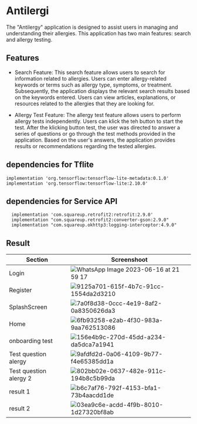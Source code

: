 # Antilergi
The "Antilergy" application is designed to assist users in managing and understanding their allergies. This application has two main features: search and allergy testing.

## Features

- Search Feature: This search feature allows users to search for information related to allergies. Users can enter allergy-related keywords or terms such as allergy type, symptoms, or treatment. Subsequently, the application displays the relevant search results based on the keywords entered. Users can view articles, explanations, or resources related to the allergies that they are looking for.

- Allergy Test Feature: The allergy test feature allows users to perform allergy tests independently. Users can klick the teh button to start the test. After the klicking button test, the user was directed to answer a series of questions or go through the test methods provided in the application. Based on the user's answers, the application provides results or recommendations regarding the tested allergies.

## dependencies for Tflite
```
implementation 'org.tensorflow:tensorflow-lite-metadata:0.1.0'
implementation 'org.tensorflow:tensorflow-lite:2.10.0'
```
## dependencies for Service API
```
  implementation 'com.squareup.retrofit2:retrofit:2.9.0'
  implementation "com.squareup.retrofit2:converter-gson:2.9.0"
  implementation "com.squareup.okhttp3:logging-interceptor:4.9.0"
```

 

## Result
| Section     | Screenshoot |
|------------ |-------------|
| Login |![WhatsApp Image 2023-06-16 at 21 59 17](https://github.com/rinrin26/Antilergi/assets/56067805/f2277e78-eab5-4251-b778-04720efb1e58)|
|Register|![9125a701-615f-4b7c-91cc-1554da2d3210](https://github.com/rinrin26/Antilergi/assets/56067805/a851ba16-e735-4594-b36c-547e923937dd)|
|SplashScreen | ![7a0f8d38-0ccc-4e19-8af2-0a8350626da3](https://github.com/rinrin26/Antilergi/assets/56067805/8460cd8f-ee3f-4f1a-96e0-8cead1028597)|
| Home |![6fb93258-e2ab-4f30-983a-9aa762513086](https://github.com/rinrin26/Antilergi/assets/56067805/d2d82cd6-7276-4202-808b-c23f08ccf366)|
|onboarding test|![156e4b9c-270d-45dd-a234-da5dca7a1941](https://github.com/rinrin26/Antilergi/assets/56067805/e694ecf3-71ac-4fa6-b2de-0ef7297ca184)|
|Test question alergy|![9afdfd2d-0a06-4109-9b77-f4e65385dd1a](https://github.com/rinrin26/Antilergi/assets/56067805/d925d5de-1f24-469a-882d-9177378423c9)|
|Test question alergy 2|![802bb02e-0637-482e-911c-194b8c5b99da](https://github.com/rinrin26/Antilergi/assets/56067805/4ca32f03-6d4e-4884-84d0-d90d5668f4ef)|
| result 1 |![b6c7af76-792f-4153-bfa1-73b4aacdd1de](https://github.com/rinrin26/Antilergi/assets/56067805/5ec893c8-a6e5-4bec-81ad-8b8779aa5ca6)|
| result 2| ![03ea9c6e-acdd-4f9b-8010-1d27320bf8ab](https://github.com/rinrin26/Antilergi/assets/56067805/b99f4f67-530b-468f-b9cb-5cb3fdeb38d5)|
